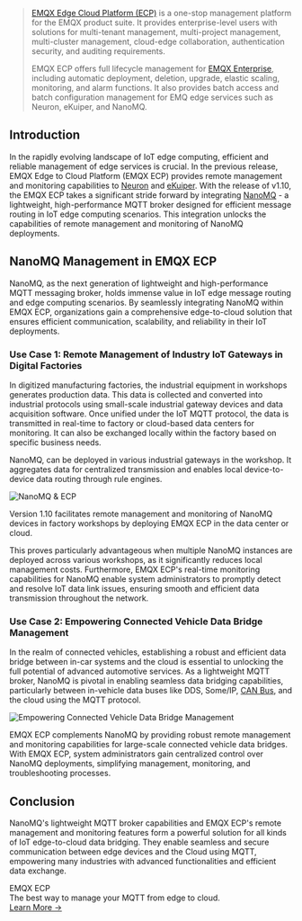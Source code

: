 > [EMQX Edge Cloud Platform (ECP)](https://www.emqx.com/en/products/emqx-ecp) is a one-stop management platform for the EMQX product suite. It provides enterprise-level users with solutions for multi-tenant management, multi-project management, multi-cluster management, cloud-edge collaboration, authentication security, and auditing requirements.
>
> EMQX ECP offers full lifecycle management for [EMQX Enterprise](https://www.emqx.com/en/products/emqx), including automatic deployment, deletion, upgrade, elastic scaling, monitoring, and alarm functions. It also provides batch access and batch configuration management for EMQ edge services such as Neuron, eKuiper, and NanoMQ.

## Introduction

In the rapidly evolving landscape of IoT edge computing, efficient and reliable management of edge services is crucial. In the previous release, EMQX Edge to Cloud Platform (EMQX ECP) provides remote management and monitoring capabilities to [Neuron](https://neugates.io/) and [eKuiper](https://ekuiper.org/). With the release of v1.10, the EMQX ECP  takes a significant stride forward by integrating [NanoMQ](https://nanomq.io/) - a lightweight, high-performance MQTT broker designed for efficient message routing in IoT edge computing scenarios. This integration unlocks the capabilities of remote management and monitoring of NanoMQ deployments. 

## NanoMQ Management in EMQX ECP

NanoMQ, as the next generation of lightweight and high-performance MQTT messaging broker, holds immense value in IoT edge message routing and edge computing scenarios. By seamlessly integrating NanoMQ within EMQX ECP, organizations gain a comprehensive edge-to-cloud solution that ensures efficient communication, scalability, and reliability in their IoT deployments.

### Use Case 1: Remote Management of Industry IoT Gateways in Digital Factories

In digitized manufacturing factories, the industrial equipment in workshops generates production data. This data is collected and converted into industrial protocols using small-scale industrial gateway devices and data acquisition software. Once unified under the IoT MQTT protocol, the data is transmitted in real-time to factory or cloud-based data centers for monitoring. It can also be exchanged locally within the factory based on specific business needs. 

NanoMQ, can be deployed in various industrial gateways in the workshop. It aggregates data for centralized transmission and enables local device-to-device data routing through rule engines.

![NanoMQ & ECP](https://assets.emqx.com/images/a6f33862d88b3036763d2c6e54ba4b66.png)

Version 1.10 facilitates remote management and monitoring of NanoMQ devices in factory workshops by deploying EMQX ECP in the data center or cloud.

This proves particularly advantageous when multiple NanoMQ instances are deployed across various workshops, as it significantly reduces local management costs. Furthermore, EMQX ECP's real-time monitoring capabilities for NanoMQ enable system administrators to promptly detect and resolve IoT data link issues, ensuring smooth and efficient data transmission throughout the network.

### Use Case 2:  Empowering Connected Vehicle Data Bridge Management

In the realm of connected vehicles, establishing a robust and efficient data bridge between in-car systems and the cloud is essential to unlocking the full potential of advanced automotive services. As a lightweight MQTT broker, NanoMQ is pivotal in enabling seamless data bridging capabilities, particularly between in-vehicle data buses like DDS, Some/IP, [CAN Bus](https://www.emqx.com/en/blog/can-bus-how-it-works-pros-and-cons), and the cloud using the MQTT protocol.

![Empowering Connected Vehicle Data Bridge Management](https://assets.emqx.com/images/3d82b2e41c8b229ea8d0982e5864cf8f.png)

EMQX ECP complements NanoMQ by providing robust remote management and monitoring capabilities for large-scale connected vehicle data bridges. With EMQX ECP, system administrators gain centralized control over NanoMQ deployments, simplifying management, monitoring, and troubleshooting processes.

## Conclusion

NanoMQ's lightweight MQTT broker capabilities and EMQX ECP's remote management and monitoring features form a powerful solution for all kinds of IoT edge-to-cloud data bridging. They enable seamless and secure communication between edge devices and the Cloud using MQTT, empowering many industries with advanced functionalities and efficient data exchange. 



<section class="promotion">
    <div>
        EMQX ECP
      <div class="is-size-14 is-text-normal has-text-weight-normal">The best way to manage your MQTT from edge to cloud.</div>
    </div>
    <a href="https://www.emqx.com/en/products/emqx-ecp" class="button is-gradient px-5">Learn More →</a>
</section>
